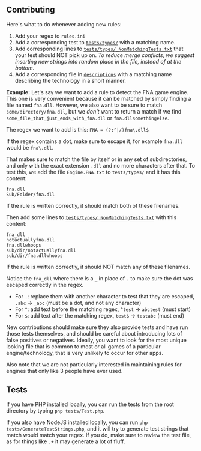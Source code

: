 ## Contributing

Here's what to do whenever adding new rules:

1. Add your regex to `rules.ini`
2. Add a corresponding test to [`tests/types/`](tests/types) with a matching name.
3. Add corresponding lines to [`tests/types/_NonMatchingTests.txt`](tests/types/_NonMatchingTests.txt) that your test should NOT pick up on. *To reduce merge conflicts, we suggest inserting new strings into random place in the file, instead of at the bottom.*
4. Add a corresponding file in [`descriptions`](descriptions) with a matching name describing the technology in a short manner.

**Example:**
Let's say we want to add a rule to detect the FNA game engine. This one is very convenient because it can be matched by simply finding a file named `fna.dll`. However, we also want to be sure to match `some/directory/fna.dll`, but we *don't* want to return a match if we find `some_file_that_just_ends_with_fna.dll` or `fna.dllsomethingelse`.

The regex we want to add is this:
`FNA = (?:^|/)fna\.dll$`

If the regex contains a dot, make sure to escape it, for example `fna.dll` would be `fna\.dll`.

That makes sure to match the file by itself or in any set of subdirectories, and only with the exact extension `.dll` and no more characters after that. To test this, we add the file `Engine.FNA.txt` to `tests/types/` and it has this content:

```
fna.dll
Sub/Folder/fna.dll
```

If the rule is written correctly, it should match both of these filenames.

Then add some lines to [`tests/types/_NonMatchingTests.txt`](tests/types/_NonMatchingTests.txt) with this content:

```
fna_dll
notactuallyfna.dll
fna.dllwhoops
sub/dir/notactuallyfna.dll
sub/dir/fna.dllwhoops
```

If the rule is written correctly, it should NOT match any of these filenames.

Notice the `fna_dll` where there is a `_` in place of `.` to make sure the dot was escaped correctly in the regex.

- For `.`: replace them with another character to test that they are escaped, `.abc` -> `_abc` (must be a dot, and not any character)
- For `^`: add text before the matching regex, `^test` -> `abctest` (must start)
- For `$`: add text after the matching regex, `test$` -> `testabc` (must end)

New contributions should make sure they also provide tests and have run those tests themselves, and should be careful about introducing lots of false positives or negatives. Ideally, you want to look for the most unique looking file that is common to most or all games of a particular engine/technology, that is very unlikely to occur for other apps.

Also note that we are not particularly interested in maintaining rules for engines that only like 3 people have ever used.

## Tests

If you have PHP installed locally, you can run the tests from the root directory by typing `php tests/Test.php`.

If you also have NodeJS installed locally, you can run `php tests/GenerateTestStrings.php`, and it will
try to generate test strings that match would match your regex. If you do, make sure to review the test file,
as for things like `.+` it may generate a lot of fluff.
